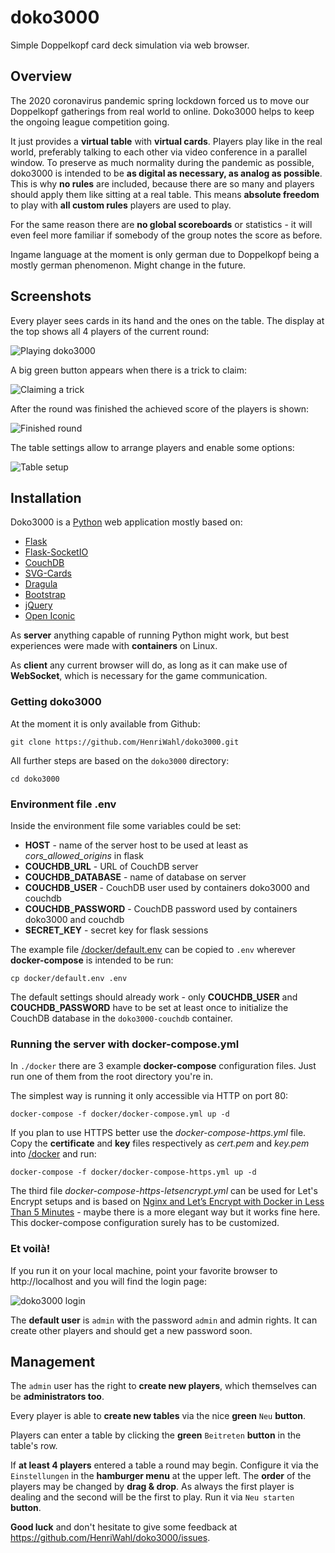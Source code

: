# doko3000

Simple Doppelkopf card deck simulation via web browser.

## Overview

The 2020 coronavirus pandemic spring lockdown forced us to move our Doppelkopf gatherings from real world to online.
Doko3000 helps to keep the ongoing league competition going.

It just provides a **virtual table** with **virtual cards**. Players play like in the real world, preferably talking to each
other via video conference in a parallel window.
To preserve as much normality during the pandemic as possible, doko3000 is intended to be **as digital as necessary, as analog as possible**.
This is why **no rules** are included, because there are so many and players should apply them like sitting at a real table.
This means **absolute freedom** to play with **all custom rules** players are used to play.

For the same reason there are **no global scoreboards** or statistics - it will even feel more familiar if somebody of the group
notes the score as before.

Ingame language at the moment is only german due to Doppelkopf being a mostly german phenomenon. Might change in the future.

## Screenshots

Every player sees cards in its hand and the ones on the table. The display at the top shows all 4 players of the current round:

![Playing doko3000](doc/doko3000-play.png)

A big green button appears when there is a trick to claim:

![Claiming a trick](doc/doko3000-claim_trick.png)

After the round was finished the achieved score of the players is shown:

![Finished round](doc/doko3000-round_finished.png)

The table settings allow to arrange players and enable some options:

![Table setup](doc/doko3000-table_setup.png)


## Installation

Doko3000 is a [Python](https://python.org) web application mostly based on:

 - [Flask](https://flask.palletsprojects.com)
 - [Flask-SocketIO](https://flask-socketio.readthedocs.io)
 - [CouchDB](https://couchdb.apache.org/)
 - [SVG-Cards](http://svg-cards.sourceforge.net/)
 - [Dragula](https://bevacqua.github.io/dragula/)
 - [Bootstrap](https://getbootstrap.com)
 - [jQuery](https://jquery.com)
 - [Open Iconic](https://useiconic.com/open)
 
As **server** anything capable of running Python might work, but best experiences were made with **containers** on Linux.
 
As **client** any current browser will do, as long as it can make use of **WebSocket**, which is
necessary for the game communication.
 
### Getting doko3000
 
At the moment it is only available from Github:
 
    git clone https://github.com/HenriWahl/doko3000.git
 
All further steps are based on the `doko3000` directory:
 
    cd doko3000
     
### Environment file .env
 
Inside the environment file some variables could be set:
 
- **HOST** - name of the server host to be used at least as *cors_allowed_origins* in flask
- **COUCHDB_URL** - URL of CouchDB server
- **COUCHDB_DATABASE** - name of database on server
- **COUCHDB_USER** - CouchDB user used by containers doko3000 and couchdb
- **COUCHDB_PASSWORD** - CouchDB password used by containers doko3000 and couchdb
- **SECRET_KEY** - secret key for flask sessions

The example file [/docker/default.env](./docker/default.env) can be copied to `.env` wherever
**docker-compose** is intended to be run:
 
    cp docker/default.env .env
 
The default settings should already work - only **COUCHDB_USER** and **COUCHDB_PASSWORD** have to be set at least once
to initialize the CouchDB database in the `doko3000-couchdb` container.

###  Running the server with docker-compose.yml
  
In `./docker` there are 3 example **docker-compose** configuration files. Just run one of them from the root 
directory you're in.

The simplest way is running it only accessible via HTTP on port 80:
  
    docker-compose -f docker/docker-compose.yml up -d
  
If you plan to use HTTPS better use the *docker-compose-https.yml* file. Copy the **certificate** and **key** files
respectively as *cert.pem* and *key.pem* into [/docker](./docker) and run:
  
    docker-compose -f docker/docker-compose-https.yml up -d
    
The third file *docker-compose-https-letsencrypt.yml* can be used for Let's Encrypt setups and is based on 
[Nginx and Let’s Encrypt with Docker in Less Than 5 Minutes](https://medium.com/@pentacent/nginx-and-lets-encrypt-with-docker-in-less-than-5-minutes-b4b8a60d3a71) -
maybe there is a more elegant way but it works fine here. This docker-compose configuration surely has to be customized.

### Et voilà!

If you run it on your local machine, point your favorite browser to http://localhost and you will find the login page:
 
![doko3000 login](doc/doko3000-login.png)
 
The **default user** is `admin` with the password `admin` and admin rights. It can create other players and should
get a new password soon.


## Management

The `admin` user has the right to **create new players**, which themselves can be **administrators too**.

Every player is able to **create new tables** via the nice **green** `Neu` **button**.

Players can enter a table by clicking the **green** `Beitreten` **button** in the table's row.

If **at least 4 players** entered a table a round may begin. Configure it via the `Einstellungen` in the **hamburger 
menu** at the upper left. The **order** of the players may be changed by **drag & drop**. As always the first
player is dealing and the second will be the first to play. Run it via `Neu starten` **button**.

**Good luck** and don't hesitate to give some feedback at https://github.com/HenriWahl/doko3000/issues.
